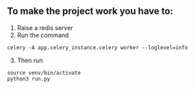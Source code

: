 ## To make the project work you have to:

1. Raise a redis server 
2. Run the command 
``` #!/bin/bash
celery -A app.celery_instance.celery worker --loglevel=info
```
3. Then run 
``` #!/bin/bash
source venv/bin/activate
python3 run.py
```